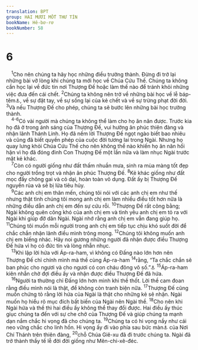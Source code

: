 ```yaml
---
translation: BPT
group: HAI MƯƠI MỐT THƯ TÍN
bookName: Hê-bơ-rơ 
bookNumber: 58
---
```


<div class="title"><h1>6</h1></div>
<span class="verse he_6_1"> <sup>1</sup>Cho nên chúng ta hãy học những điều trưởng thành. Đừng đi trở lại những bài vỡ lòng khi chúng ta mới học về Chúa Cứu Thế. Chúng ta không cần học lại về đức tin nơi Thượng Đế hoặc làm thế nào để tránh khỏi những việc đưa đến cái chết.</span>
<span class="verse he_6_2"><sup>2</sup>Chúng ta không nên trở về những bài học về lễ báp-têm<a data-toggle="tooltip" data-placement="bottom" title="Từ ngữ nầy có thể có nghĩa là phép báp-têm (trầm mình chốc lát trong nước) của tín hữu Cơ-đốc hoặc có nghĩa là phép tẩy sạch của người Do-thái.">⚓</a>, về sự đặt tay, về sự sống lại của kẻ chết và về sự trừng phạt đời đời.</span>
<span class="verse he_6_3"><sup>3</sup>Và nếu Thượng Đế cho phép, chúng ta sẽ bước lên những bài học trưởng thành.<br/></span>
<span class="verse he_6_4 he_6_5+he_6_6"> <sup>4-6</sup>Có vài người mà chúng ta không thể làm cho họ ăn năn được. Trước kia họ đã ở trong ánh sáng của Thượng Đế, vui hưởng ân phúc thiên đàng và nhận lãnh Thánh Linh. Họ đã nếm lời Thượng Đế ngọt ngào biết bao nhiêu và cũng đã biết quyền phép của cuộc đời tương lai trong Ngài. Nhưng họ quay lưng khỏi Chúa Cứu Thế cho nên không thể nào khiến họ ăn năn hối hận vì họ đã đóng đinh Con Thượng Đế một lần nữa và làm nhục Ngài trước mặt kẻ khác.<br/></span>
<span class="verse he_6_7"> <sup>7</sup>Còn có người giống như đất thấm nhuần mưa, sinh ra mùa màng tốt đẹp cho người trồng trọt và nhận ân phúc Thượng Đế.</span>
<span class="verse he_6_8"><sup>8</sup>Kẻ khác giống như đất mọc đầy chông gai và cỏ dại, hoàn toàn vô dụng. Đất ấy bị Thượng Đế nguyền rủa và sẽ bị lửa tiêu hủy.<br/></span>
<span class="verse he_6_9"> <sup>9</sup>Các anh chị em thân mến, chúng tôi nói với các anh chị em như thế nhưng thật tình chúng tôi mong anh chị em làm nhiều điều tốt hơn nữa là những điều dẫn anh chị em đến sự cứu rỗi.</span>
<span class="verse he_6_10"><sup>10</sup>Thượng Đế rất công bằng; Ngài không quên công khó của anh chị em và tình yêu anh chị em tỏ ra với Ngài khi giúp đỡ dân Ngài. Ngài nhớ rằng anh chị em vẫn đang giúp họ.</span>
<span class="verse he_6_11"><sup>11</sup>Chúng tôi muốn mỗi người trong anh chị em tiếp tục chịu khó suốt đời để chắc chắn nhận lãnh điều mình trông mong.</span>
<span class="verse he_6_12"><sup>12</sup>Chúng tôi không muốn anh chị em biếng nhác. Hãy noi gương những người đã nhận được điều Thượng Đế hứa vì họ có đức tin và lòng nhẫn nhục.<br/></span>
<span class="verse he_6_13"> <sup>13</sup>Khi lập lời hứa với Áp-ra-ham, vì không có Đấng nào lớn hơn nên Thượng Đế chỉ chính mình mà thề cùng Áp-ra-ham</span>
<span class="verse he_6_14"><sup>14</sup>rằng, “Ta chắc chắn sẽ ban phúc cho ngươi và cho ngươi có con cháu đông vô số.”<a data-toggle="tooltip" data-placement="bottom" title="Sáng 22:17.">⚓</a></span>
<span class="verse he_6_15"><sup>15</sup>Áp-ra-ham kiên nhẫn chờ đợi điều ấy và nhận được điều Thượng Đế đã hứa.<br/></span>
<span class="verse he_6_16"> <sup>16</sup>Người ta thường chỉ Đấng lớn hơn mình khi thề thốt. Lời thề cam đoan rằng điều mình nói là thật, để không còn tranh biện nữa.</span>
<span class="verse he_6_17"><sup>17</sup>Thượng Đế cũng muốn chứng tỏ rằng lời hứa của Ngài là thật cho những kẻ sẽ nhận. Ngài muốn họ hiểu rõ mục đích bất biến của Ngài nên Ngài thề.</span>
<span class="verse he_6_18"><sup>18</sup>Cho nên khi Ngài hứa và thề thì hai điều ấy không thể thay đổi được. Hai điều ấy thúc giục chúng ta đến với sự che chở của Thượng Đế và giúp chúng ta mạnh dạn nắm chắc hi vọng đã cho chúng ta.</span>
<span class="verse he_6_19"><sup>19</sup>Chúng ta có hi vọng nầy như cái neo vững chắc cho linh hồn. Hi vọng ấy đi vào phía sau bức màn<a data-toggle="tooltip" data-placement="bottom" title="Bức màn thiêng liêng được thể hiện qua bức màn thật phân cách nơi thánh bên trong (nơi Thượng Đế hiện diện) và các phần các của Lều Thánh và của đền thờ tại Giê-ru-sa-lem. Xem “bức màn” trong Bảng Giải Thích Từ Ngữ.">⚓</a> của Nơi Chí Thánh trên thiên đàng,</span>
<span class="verse he_6_20"><sup>20</sup>chỗ Chúa Giê-xu đã đi trước chúng ta. Ngài đã trở thành thầy tế lễ đời đời giống như Mên-chi-xê-đéc.<br/></span>
